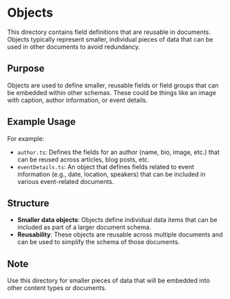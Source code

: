 # Objects

This directory contains field definitions that are reusable in documents. Objects typically represent smaller, individual pieces of data that can be used in other documents to avoid redundancy.

## Purpose
Objects are used to define smaller, reusable fields or field groups that can be embedded within other schemas. These could be things like an image with caption, author information, or event details.

## Example Usage
For example:
- `author.ts`: Defines the fields for an author (name, bio, image, etc.) that can be reused across articles, blog posts, etc.
- `eventDetails.ts`: An object that defines fields related to event information (e.g., date, location, speakers) that can be included in various event-related documents.

## Structure
- **Smaller data objects**: Objects define individual data items that can be included as part of a larger document schema.
- **Reusability**: These objects are reusable across multiple documents and can be used to simplify the schema of those documents.

## Note
Use this directory for smaller pieces of data that will be embedded into other content types or documents.

